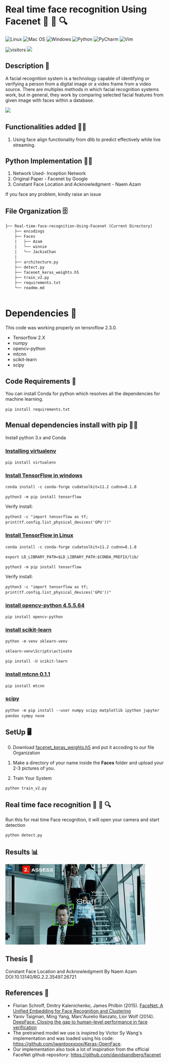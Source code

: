 # Real time face recognition Using Facenet 🧔 🤖 🔍
![Linux](https://img.shields.io/badge/Linux-FCC624?style=for-the-badge&logo=linux&logoColor=black)
![Mac OS](https://img.shields.io/badge/mac%20os-000000?style=for-the-badge&logo=macos&logoColor=F0F0F0)
![Windows](https://img.shields.io/badge/Windows-0078D6?style=for-the-badge&logo=windows&logoColor=white)
![Python](https://img.shields.io/badge/python-3670A0?style=for-the-badge&logo=python&logoColor=ffdd54)
![PyCharm](https://img.shields.io/badge/pycharm-143?style=for-the-badge&logo=pycharm&logoColor=black&color=black&labelColor=green)
![Vim](https://img.shields.io/badge/VIM-%2311AB00.svg?style=for-the-badge&logo=vim&logoColor=white)

![visitors](https://visitor-badge.glitch.me/badge?page_id=page.https://github.com/naemazam/Real-time-face-recognition-Using-Facenet)
[![](https://img.shields.io/badge/Naem-Azam-brightgreen.svg?colorB=0000)](https://naemazam.github.io/Researcher/)

## Description 📰 
A facial recognition system is a technology capable of identifying or verifying a person from a digital image or a video frame from a video source. There are multiples methods in which facial recognition systems work, but in general, they work by comparing selected facial features from given image with faces within a database.

![](./face.gif)

## Functionalities added 🕵️‍♂️
1. Using face align functionality from dlib to predict effectively while live streaming.



## Python  Implementation 👨‍🔬

1) Network Used- Inception Network
2) Original Paper - Facenet by Google
3) Constant Face Location and Acknowledgment - Naem Azam 

If you face any problem, kindly raise an issue


## File Organization 🗄️

```shell
├── Real-time-face-recognition-Using-Facenet (Current Directory)
    ├── encodings
    ├── Faces
    |   ├── Azam
    |   └── winnie
    |   └── JackieChan
    | 
    ├── architecture.py
    ├── detect.py
    ├── facenet_keras_weights.h5
    ├── train_v2.py
    ├── requirements.txt
    └── readme.md
        
```

# Dependencies 💾
This code was working properly on tensroflow 2.3.0.
- Tensorflow 2.X
- numpy
- opencv-python
- mtcnn
- scikit-learn
- scipy

## Code Requirements 🦄
You can install Conda for python which resolves all the dependencies for machine learning.

`pip install requirements.txt`


## Menual dependencies install with pip 👨‍🔬

Install python 3.x and Conda 

### [ Installing virtualenv](http://timsherratt.org/digital-heritage-handbook/docs/python-pip-virtualenv/) 

`pip install virtualenv`



### [Install TensorFlow in windows ](https://www.tensorflow.org/install/pip#windows) 

` conda install -c conda-forge cudatoolkit=11.2 cudnn=8.1.0 `

`python3 -m pip install tensorflow`
   
   Verify install:

`python3 -c "import tensorflow as tf; print(tf.config.list_physical_devices('GPU'))"`

### [Install TensorFlow in Linux ](https://www.tensorflow.org/install/pip#windows) 

` conda install -c conda-forge cudatoolkit=11.2 cudnn=8.1.0 `

`export LD_LIBRARY_PATH=$LD_LIBRARY_PATH:$CONDA_PREFIX/lib/`

`python3 -m pip install tensorflow`

 Verify install:

`python3 -c "import tensorflow as tf; print(tf.config.list_physical_devices('GPU'))"`


### [install opencv-python 4.5.5.64](https://pypi.org/project/opencv-python/) 

` pip install opencv-python `

### [install scikit-learn]() 

` python -m venv sklearn-venv `

`sklearn-venv\Scripts\activate `

`pip install -U scikit-learn `

### [install mtcnn 0.1.1](https://pypi.org/project/mtcnn/) 

` pip install mtcnn `

### [scipy](https://scipy.org/install/) 

` python -m pip install --user numpy scipy matplotlib ipython jupyter pandas sympy nose `









## SetUp 🖥️ 
0. Download [facenet_keras_weights.h5](https://github.com/D2KLab/FaceRec/blob/master/model/facenet_keras_weights.h5) and put it accoding to our file Organization
1. Make a directory of your name inside the **Faces** folder and upload your 2-3 pictures of you.

2. Train Your System

```Python
python train_v2.py
```

## Real time face recognition 🧔 🤖 🔍

Run this for real time Face recognition, it will open your camera and start detection 

```Python
python detect.py
```

## Results 📊

![](./result.gif)

## Thesis 📰 

Constant Face Location and Acknowledgment
By Naem Azam 
DOI:10.13140/RG.2.2.35497.26721

## References 🔱
 
 - Florian Schroff, Dmitry Kalenichenko, James Philbin (2015). [FaceNet: A Unified Embedding for Face Recognition and Clustering](https://arxiv.org/pdf/1503.03832.pdf)
 - Yaniv Taigman, Ming Yang, Marc'Aurelio Ranzato, Lior Wolf (2014). [DeepFace: Closing the gap to human-level performance in face verification](https://research.fb.com/wp-content/uploads/2016/11/deepface-closing-the-gap-to-human-level-performance-in-face-verification.pdf) 
 - The pretrained model we use is inspired by Victor Sy Wang's implementation and was loaded using his code: https://github.com/iwantooxxoox/Keras-OpenFace.
 - Our implementation also took a lot of inspiration from the official FaceNet github repository: https://github.com/davidsandberg/facenet  

